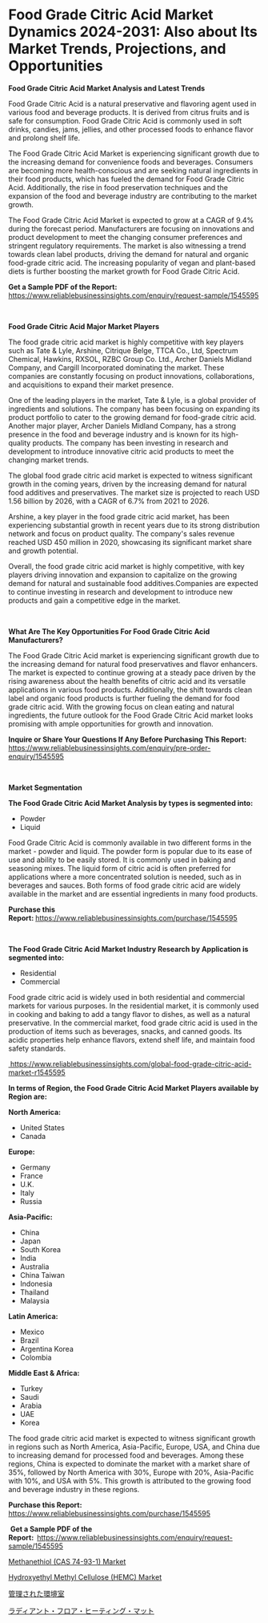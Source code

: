 <p><h1>Food Grade Citric Acid Market Dynamics 2024-2031: Also about Its Market Trends, Projections, and Opportunities</h1></p><p><strong>Food Grade Citric Acid Market Analysis and Latest Trends</strong></p>
<p><p>Food Grade Citric Acid is a natural preservative and flavoring agent used in various food and beverage products. It is derived from citrus fruits and is safe for consumption. Food Grade Citric Acid is commonly used in soft drinks, candies, jams, jellies, and other processed foods to enhance flavor and prolong shelf life.</p><p>The Food Grade Citric Acid Market is experiencing significant growth due to the increasing demand for convenience foods and beverages. Consumers are becoming more health-conscious and are seeking natural ingredients in their food products, which has fueled the demand for Food Grade Citric Acid. Additionally, the rise in food preservation techniques and the expansion of the food and beverage industry are contributing to the market growth.</p><p>The Food Grade Citric Acid Market is expected to grow at a CAGR of 9.4% during the forecast period. Manufacturers are focusing on innovations and product development to meet the changing consumer preferences and stringent regulatory requirements. The market is also witnessing a trend towards clean label products, driving the demand for natural and organic food-grade citric acid. The increasing popularity of vegan and plant-based diets is further boosting the market growth for Food Grade Citric Acid.</p></p>
<p><strong>Get a Sample PDF of the Report:&nbsp;</strong> <a href="https://www.reliablebusinessinsights.com/enquiry/request-sample/1545595">https://www.reliablebusinessinsights.com/enquiry/request-sample/1545595</a></p>
<p>&nbsp;</p>
<p><strong>Food Grade Citric Acid Major Market Players</strong></p>
<p><p>The food grade citric acid market is highly competitive with key players such as Tate & Lyle, Arshine, Citrique Belge, TTCA Co., Ltd, Spectrum Chemical, Hawkins, RXSOL, RZBC Group Co. Ltd., Archer Daniels Midland Company, and Cargill Incorporated dominating the market. These companies are constantly focusing on product innovations, collaborations, and acquisitions to expand their market presence.</p><p>One of the leading players in the market, Tate & Lyle, is a global provider of ingredients and solutions. The company has been focusing on expanding its product portfolio to cater to the growing demand for food-grade citric acid. Another major player, Archer Daniels Midland Company, has a strong presence in the food and beverage industry and is known for its high-quality products. The company has been investing in research and development to introduce innovative citric acid products to meet the changing market trends.</p><p>The global food grade citric acid market is expected to witness significant growth in the coming years, driven by the increasing demand for natural food additives and preservatives. The market size is projected to reach USD 1.56 billion by 2026, with a CAGR of 6.7% from 2021 to 2026.</p><p>Arshine, a key player in the food grade citric acid market, has been experiencing substantial growth in recent years due to its strong distribution network and focus on product quality. The company's sales revenue reached USD 450 million in 2020, showcasing its significant market share and growth potential.</p><p>Overall, the food grade citric acid market is highly competitive, with key players driving innovation and expansion to capitalize on the growing demand for natural and sustainable food additives.Companies are expected to continue investing in research and development to introduce new products and gain a competitive edge in the market.</p></p>
<p>&nbsp;</p>
<p><strong>What Are The Key Opportunities For Food Grade Citric Acid Manufacturers?</strong></p>
<p><p>The Food Grade Citric Acid market is experiencing significant growth due to the increasing demand for natural food preservatives and flavor enhancers. The market is expected to continue growing at a steady pace driven by the rising awareness about the health benefits of citric acid and its versatile applications in various food products. Additionally, the shift towards clean label and organic food products is further fueling the demand for food grade citric acid. With the growing focus on clean eating and natural ingredients, the future outlook for the Food Grade Citric Acid market looks promising with ample opportunities for growth and innovation.</p></p>
<p><strong>Inquire or Share Your Questions If Any Before Purchasing This Report:</strong> <a href="https://www.reliablebusinessinsights.com/enquiry/pre-order-enquiry/1545595">https://www.reliablebusinessinsights.com/enquiry/pre-order-enquiry/1545595</a></p>
<p>&nbsp;</p>
<p><strong>Market Segmentation</strong></p>
<p><strong>The Food Grade Citric Acid Market Analysis by types is segmented into:</strong></p>
<p><ul><li>Powder</li><li>Liquid</li></ul></p>
<p><p>Food Grade Citric Acid is commonly available in two different forms in the market - powder and liquid. The powder form is popular due to its ease of use and ability to be easily stored. It is commonly used in baking and seasoning mixes. The liquid form of citric acid is often preferred for applications where a more concentrated solution is needed, such as in beverages and sauces. Both forms of food grade citric acid are widely available in the market and are essential ingredients in many food products.</p></p>
<p><strong>Purchase this Report:&nbsp;</strong><a href="https://www.reliablebusinessinsights.com/purchase/1545595">https://www.reliablebusinessinsights.com/purchase/1545595</a></p>
<p>&nbsp;</p>
<p><strong>The Food Grade Citric Acid Market Industry Research by Application is segmented into:</strong></p>
<p><ul><li>Residential</li><li>Commercial</li></ul></p>
<p><p>Food grade citric acid is widely used in both residential and commercial markets for various purposes. In the residential market, it is commonly used in cooking and baking to add a tangy flavor to dishes, as well as a natural preservative. In the commercial market, food grade citric acid is used in the production of items such as beverages, snacks, and canned goods. Its acidic properties help enhance flavors, extend shelf life, and maintain food safety standards.</p></p>
<p><a href="https://www.reliablebusinessinsights.com/global-food-grade-citric-acid-market-r1545595">&nbsp;https://www.reliablebusinessinsights.com/global-food-grade-citric-acid-market-r1545595</a></p>
<p><strong>In terms of Region, the Food Grade Citric Acid Market Players available by Region are:</strong></p>
<p>
    <p> <strong> North America: </strong>
        <ul>
            <li>United States</li>
            <li>Canada</li>
        </ul>
        </p> 
    <p> <strong> Europe: </strong>
        <ul>
            <li>Germany</li>
            <li>France</li>
            <li>U.K.</li>
            <li>Italy</li>
            <li>Russia</li>
        </ul>
        </p> 
    <p> <strong> Asia-Pacific: </strong>
        <ul>
            <li>China</li>
            <li>Japan</li>
            <li>South Korea</li>
            <li>India</li>
            <li>Australia</li>
            <li>China Taiwan</li>
            <li>Indonesia</li>
            <li>Thailand</li>
            <li>Malaysia</li>
        </ul>
        </p> 
    <p> <strong> Latin America: </strong>
        <ul>
            <li>Mexico</li>
            <li>Brazil</li>
            <li>Argentina Korea</li>
            <li>Colombia</li>
        </ul>
        </p> 
    <p> <strong> Middle East & Africa: </strong>
        <ul>
            <li>Turkey</li>
            <li>Saudi</li>
            <li>Arabia</li>
            <li>UAE</li>
            <li>Korea</li>
        </ul>
    </p>
    </p>
<p><p>The food grade citric acid market is expected to witness significant growth in regions such as North America, Asia-Pacific, Europe, USA, and China due to increasing demand for processed food and beverages. Among these regions, China is expected to dominate the market with a market share of 35%, followed by North America with 30%, Europe with 20%, Asia-Pacific with 10%, and USA with 5%. This growth is attributed to the growing food and beverage industry in these regions.</p></p>
<p><strong>Purchase this Report: </strong><a href="https://www.reliablebusinessinsights.com/purchase/1545595">https://www.reliablebusinessinsights.com/purchase/1545595</a></p>
<p>&nbsp;<strong>Get a Sample PDF of the Report:&nbsp;&nbsp;</strong><a href="https://www.reliablebusinessinsights.com/enquiry/request-sample/1545595">https://www.reliablebusinessinsights.com/enquiry/request-sample/1545595</a></p>
<p><strong></strong></p>
<p><p><a href="https://github.com/mabenkhyari11/Market-Research-Report-List-1/blob/main/methanethiol-cas-74-93-1-market.md">Methanethiol (CAS 74-93-1) Market</a></p><p><a href="https://github.com/claudianurdin/Market-Research-Report-List-1/blob/main/hydroxyethyl-methyl-cellulose-hemc-market.md">Hydroxyethyl Methyl Cellulose (HEMC) Market</a></p><p><a href="https://github.com/DeonBoer2023/Market-Research-Report-List-1/blob/main/3325944136414.md">管理された環境室</a></p><p><a href="https://github.com/dawson566/Market-Research-Report-List-1/blob/main/7556093136413.md">ラディアント・フロア・ヒーティング・マット</a></p></p>